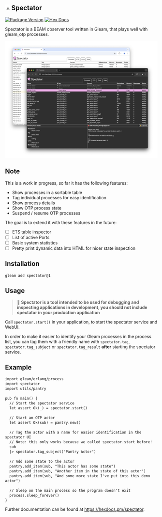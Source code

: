 ## <img width=16 src="https://raw.githubusercontent.com/JonasGruenwald/spectator/main/priv/lucy_spectator.svg"> Spectator
[![Package Version](https://img.shields.io/hexpm/v/spectator)](https://hex.pm/packages/spectator)
[![Hex Docs](https://img.shields.io/badge/hex-docs-ffaff3)](https://hexdocs.pm/spectator/)

Spectator is a BEAM observer tool written in Gleam, that plays well with gleam_otp processes.

![](https://raw.githubusercontent.com/JonasGruenwald/spectator/refs/heads/main/priv/screenshot.png)

## Note

This is a work in progress, so far it has the following features:

- Show processes in a sortable table
- Tag individual processes for easy identification
- Show process details
- Show OTP process state
- Suspend / resume OTP processes

The goal is to extend it with these features in the future:

- [ ] ETS table inspector
- [ ] List of active Ports
- [ ] Basic system statistics
- [ ] Pretty print dynamic data into HTML for nicer state inspection

## Installation

```sh
gleam add spectator@1
```

## Usage

> 🦔 **Spectator is a tool intended to be used for debugging and inspecting applications in development, you should not include spectator in your production application**

Call `spectator.start()` in your application, to start the spectator service and WebUI.

In order to make it easier to identify your Gleam processes in the process list, you can tag them with a friendly name with `spectator.tag`, `spectator.tag_subject` or `spectator.tag_result` **after** starting the spectator service.

## Example

```gleam
import gleam/erlang/process
import spectator
import utils/pantry

pub fn main() {
  // Start the spectator service
  let assert Ok(_) = spectator.start()

  // Start an OTP actor
  let assert Ok(sub) = pantry.new()

  // Tag the actor with a name for easier identification in the spectator UI
  // Note: this only works because we called spectator.start before!
  sub
  |> spectator.tag_subject("Pantry Actor")

  // Add some state to the actor
  pantry.add_item(sub, "This actor has some state")
  pantry.add_item(sub, "Another item in the state of this actor")
  pantry.add_item(sub, "And some more state I've put into this demo actor")

  // Sleep on the main process so the program doesn't exit
  process.sleep_forever()
}
```

Further documentation can be found at <https://hexdocs.pm/spectator>.
